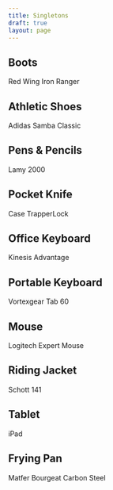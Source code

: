 ```yaml
---
title: Singletons
draft: true
layout: page
---
```


## Boots
Red Wing Iron Ranger

## Athletic Shoes
Adidas Samba Classic

## Pens & Pencils
Lamy 2000

## Pocket Knife
Case TrapperLock

## Office Keyboard
Kinesis Advantage

## Portable Keyboard
Vortexgear Tab 60

## Mouse
Logitech Expert Mouse

## Riding Jacket
Schott 141

## Tablet
iPad

## Frying Pan
Matfer Bourgeat Carbon Steel